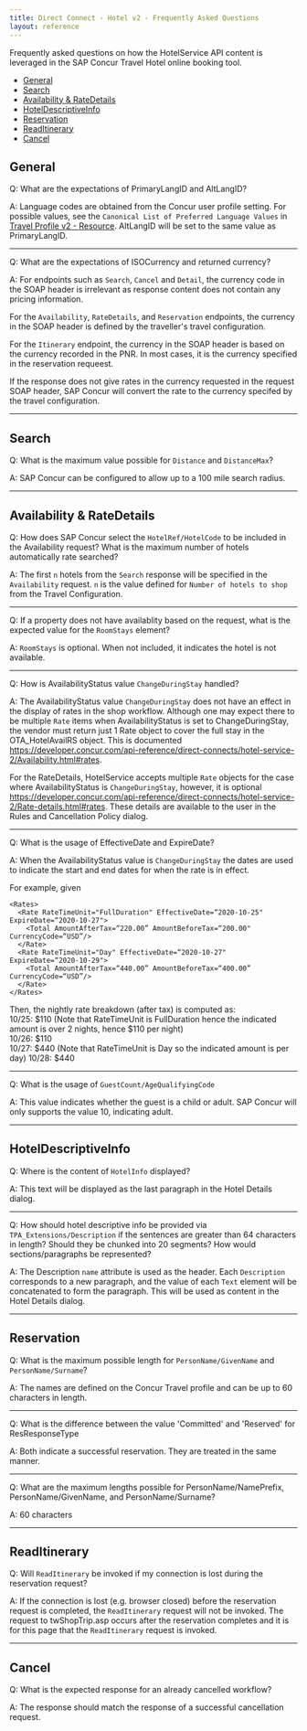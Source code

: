 ```yaml
---
title: Direct Connect - Hotel v2 - Frequently Asked Questions
layout: reference
---
```


Frequently asked questions on how the HotelService API content is leveraged in the SAP Concur Travel Hotel online booking tool.

* [General](#general)
* [Search](#search)
* [Availability & RateDetails](#availability)
* [HotelDescriptiveInfo](#hotel-descriptive-info)
* [Reservation](#reservation)
* [ReadItinerary](#read-itinerary)
* [Cancel](#cancel)

## <a name="general"></a>General

Q: What are the expectations of PrimaryLangID and AltLangID?

A: Language codes are obtained from the Concur user profile setting. For possible values, see the `Canonical List of Preferred Language Values` in  [Travel Profile v2 - Resource](`https://developer.concur.com/api-reference/travel-profile/v2.profile-resource.html`). AltLangID will be set to the same value as PrimaryLangID.

***

Q: What are the expectations of ISOCurrency and returned currency?

A: For endpoints such as `Search`, `Cancel` and `Detail`, the currency code in the SOAP header is irrelevant as response content does not contain any pricing information.

For the `Availability`, `RateDetails`, and `Reservation` endpoints, the currency in the SOAP header is defined by the traveller's travel configuration.

For the `Itinerary` endpoint, the currency in the SOAP header is based on the currency recorded in the PNR. In most cases, it is the currency specified in the reservation requeest. 

If the response does not give rates in the currency requested in the request SOAP header, SAP Concur will convert the rate to the currency specifed by the travel configuration.

***

## <a name="search"></a>Search

Q: What is the maximum value possible for `Distance` and `DistanceMax`? 

A: SAP Concur can be configured to allow up to a 100 mile search radius.

***

## <a name="availability"></a>Availability & RateDetails

Q: How does SAP Concur select the `HotelRef/HotelCode` to be included in the Availability request? What is the maximum number of hotels automatically rate searched?

A: The first `n` hotels from the `Search` response will be specified in the `Availability` request. `n` is the value defined for `Number of hotels to shop` from the Travel Configuration.

*** 

Q: If a property does not have availablity based on the request, what is the expected value for the `RoomStays` element?

A: `RoomStays` is optional. When not included, it indicates the hotel is not available.

***

Q: How is AvailabilityStatus value `ChangeDuringStay` handled?

A: The AvailabilityStatus value `ChangeDuringStay` does not have an effect in the display of rates in the shop workflow. Although one may expect there to be multiple `Rate` items when AvailabilityStatus is set to ChangeDuringStay, the vendor must return just 1 Rate object to cover the full stay in the OTA_HotelAvailRS object. This is documented https://developer.concur.com/api-reference/direct-connects/hotel-service-2/Availability.html#rates.

For the RateDetails, HotelService accepts multiple `Rate` objects for the case where AvailabilityStatus is `ChangeDuringStay`, however, it is optional https://developer.concur.com/api-reference/direct-connects/hotel-service-2/Rate-details.html#rates. These details are available to the user in the Rules and Cancellation Policy dialog.

***

Q: What is the usage of EffectiveDate and ExpireDate?

A: When the AvailabilityStatus value is `ChangeDuringStay` the dates are used to indicate the start and end dates for when the rate is in effect.

For example, given

```
<Rates>
  <Rate RateTimeUnit="FullDuration" EffectiveDate=“2020-10-25" ExpireDate=“2020-10-27">
    <Total AmountAfterTax=“220.00” AmountBeforeTax=“200.00" CurrencyCode=“USD”/>
  </Rate>
  <Rate RateTimeUnit="Day" EffectiveDate=“2020-10-27" ExpireDate=“2020-10-29">
    <Total AmountAfterTax=“440.00” AmountBeforeTax=“400.00” CurrencyCode=“USD”/>
  </Rate>
</Rates>
```
Then, the nightly rate breakdown (after tax) is computed as:  
10/25: $110 (Note that RateTimeUnit is FullDuration hence the indicated amount is over 2 nights, hence $110 per night)  
10/26: $110  
10/27: $440 (Note that RateTimeUnit is Day so the indicated amount is per day)
10/28: $440

***

Q: What is the usage of `GuestCount/AgeQualifyingCode`

A: This value indicates whether the guest is a child or adult. SAP Concur will only supports the value 10, indicating adult.

***

## <a name="hotel-descriptive-info"></a>HotelDescriptiveInfo

Q: Where is the content of `HotelInfo` displayed?

A: This text will be displayed as the last paragraph in the Hotel Details dialog.

***

Q: How should hotel descriptive info be provided via `TPA_Extensions/Description` if the sentences are greater than 64 characters in length? Should they be chunked into 20 segments? How would sections/paragraphs be represented? 

A: The Description `name` attribute is used as the header. Each `Description` corresponds to a new paragraph, and the value of each `Text` element will be concatenated to form the paragraph. This will be used as content in the Hotel Details dialog. 

*** 

## <a name="reservation"></a>Reservation

Q: What is the maximum possible length for `PersonName/GivenName` and `PersonName/Surname`? 

A: The names are defined on the Concur Travel profile and can be up to 60 characters in length.

***

Q: What is the difference between the value 'Committed' and 'Reserved' for ResResponseType

A: Both indicate a successful reservation. They are treated in the same manner.

***

Q: What are the maximum lengths possible for PersonName/NamePrefix, PersonName/GivenName, and PersonName/Surname?

A: 60 characters 

***

## <a name="read-itinerary"></a>ReadItinerary

Q: Will `ReadItinerary` be invoked if my connection is lost during the reservation request?

A: If the connection is lost (e.g. browser closed) before the reservation request is completed, the `ReadItinerary` request will not be invoked. The request to twShopTrip.asp occurs after the reservation completes and it is for this page that the `ReadItinerary` request is invoked.

***

## <a name="cancel"></a>Cancel

Q: What is the expected response for an already cancelled workflow?

A: The response should match the response of a successful cancellation request.
